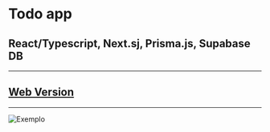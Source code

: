 # Todo app

## React/Typescript, Next.sj, Prisma.js, Supabase DB
----
<a href="https://github.com/mvfernandes/todo-app-full-stack-react" target="_blank"> Web Version </a>
----
----
<img src="https://ehssyg.dm.files.1drv.com/y4mAZZXApPUZD2RWk840HL9Zrd1uiBAqwoklc8e6_A6Ch1cRyXivPgNlCoOkTW5efJLUwor84zR7NKjg3RQLl8nRP0eNjUNqTGSOzOuHqgTJv6ExjEEglqT3HGe0sOMbNrtUGzWPMvh0WyZx1WCDE0zUE3IqgI8Ufhud78hakPR5RQvnYtdMfXz7k_DXNByGMvVljXRsLLzSuqxsCR069Ceaw/2021-11-15-12-23-00.gif?psid=1" alt="Exemplo" width="auto"/>
